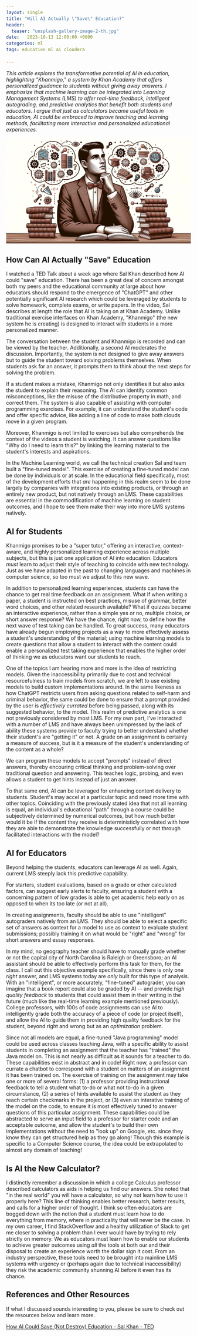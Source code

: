 ```yaml
---
layout: single
title: "Will AI Actually \"Save\" Education?"
header:
  teaser: "unsplash-gallery-image-2-th.jpg"
date:   2023-10-13 12:00:00 +0000
categories: ml
tags: education ml ai cloudera

---
```

*This article explores the transformative potential of AI in education, highlighting "Khanmigo," a system by Khan Academy that offers personalized guidance to students without giving away answers. I emphasize that machine learning can be integrated into Learning Management Systems (LMS) to offer real-time feedback, intelligent autograding, and predictive analytics that benefit both students and educators. I argue that just as calculators became useful tools in education, AI could be embraced to improve teaching and learning methods, facilitating more interactive and personalized educational experiences.*

![](/assets/posts/2023-10-13-ml-in-education/thinking-prof.webp)

## How Can AI Actually "Save" Education

I watched a TED Talk about a week ago where Sal Khan described how AI could "save" education. There has been a great deal of concern amongst both my peers and the educational community at large about how educators should respond to the emergence of "ChatGPT" and other potentially significant AI research which could be leveraged by students to solve homework, complete exams, or write papers. In the video, Sal describes at length the role that AI is taking on at Khan Academy. Unlike traditional exercise interfaces on Khan Academy, "Khanmigo" (the new system he is creating) is designed to interact with students in a more personalized manner.

The conversation between the student and Khanmigo is recorded and can be viewed by the teacher. Additionally, a second AI moderates the discussion. Importantly, the system is not designed to give away answers but to guide the student toward solving problems themselves. When students ask for an answer, it prompts them to think about the next steps for solving the problem.

If a student makes a mistake, Khanmigo not only identifies it but also asks the student to explain their reasoning. The AI can identify common misconceptions, like the misuse of the distributive property in math, and correct them. The system is also capable of assisting with computer programming exercises. For example, it can understand the student's code and offer specific advice, like adding a line of code to make both clouds move in a given program.

Moreover, Khanmigo is not limited to exercises but also comprehends the context of the videos a student is watching. It can answer questions like "Why do I need to learn this?" by linking the learning material to the student's interests and aspirations.

In the Machine Learning world, we call the technical creation Sal and team built a "fine-tuned model". This exercise of creating a fine-tuned model can be done by individuals or at scale. In the educational field specifically, most of the development efforts that *are* happening in this realm seem to be done largely by companies with integrations into existing products, or through an entirely new product, but not natively through an LMS. These capabilities are essential in the commodification of machine learning on student outcomes, and I hope to see them make their way into more LMS systems natively.

## AI for Students

Khanmigo promises to be a "super tutor," offering an interactive, context-aware, and highly personalized learning experience across multiple subjects, but this is just one application of AI into education. Educators *must* learn to adjust their style of teaching to coincide with new technology. Just as we have adapted in the past to changing languages and machines in computer science, so too must we adjust to this new wave. 

In addition to personalized learning experiences, students can have the chance to get real time feedback on an assignment. What if when writing a paper, a student is instructed on best practices, misuse of grammar, better word choices, and other related research available? What if quizzes became an interactive experience, rather than a simple yes or no, multiple choice, or short answer response? We have the chance, right now, to define how the next wave of test taking can be handled. To great success, many educators have already begun employing projects as a way to more effectively assess a student's understanding of the material; using machine learning models to create questions that allow a student to interact with the content could enable a personalized test taking experience that enables the higher order of thinking we as educators want our students to reach.

One of the topics I am hearing more and more is the idea of restricting models. Given the inaccessibility primarily due to cost and technical resourcefulness to train models from scratch, we are left to use existing models to build custom implementations around. In the same likeness as how ChatGPT restricts users from asking questions related to self-harm and criminal behavior, the same could be done to ensure that a prompt provided by the user is *effectively currated* before being passed, along with its suggested behavior, to the model. This realm of predictive analytics is one not previously considered by most LMS. For my own part, I've interacted with a number of LMS and have always been unimpressed by the lack of ability these systems provide to faculty trying to better understand whether their student's are "getting it" or not. A grade on an assignment is certainly a measure of success, but is it a measure of the student's understanding of the content as a whole?

We can program these models to accept "prompts" instead of direct answers, thereby encouring critical thinking and problem-solving over traditional question and answering. This teaches logic, probing, and even allows a student to get hints instead of just an answer.

To that same end, AI can be leveraged for enhancing content delivery to students. Student's may accel at a particular topic and need more time with other topics. Coinciding with the previously stated idea that not all learning is equal, an individual's educational "path" through a course could be subjectively determined by numerical outcomes, but how much better would it be if the content they receive is deterministicly correlated with how they are able to demonstrate the knowledge successfully or not through facilitated interactions with the model?


## AI for Educators

Beyond helping the students, educators can leverage AI as well. Again, current LMS steeply lack this predictive capability. 

For starters, student evaluations, based on a grade or other calculated factors, can suggest early alerts to faculty, ensuring a student with a concerning pattern of low grades is able to get academic help early on as opposed to when its too late (or not at all). 

In creating assignments, faculty should be able to use "intelligent" autograders natively from an LMS. They should be able to select a specific set of answers as context for a model to use as context to evaluate student submissions; possibly training it on what would be "right" and "wrong" for short answers and essay responses.

In my mind, no geography teacher should have to manually grade whether or not the capital city of North Carolina is Raleigh or Greensboro; an AI  assistant should be able to effectively perform this task for them, for the class. I call out this objective example specifically, since there is only one *right* answer, and LMS systems today are *only* built for this type of analysis. With an "intelligent", or more accurately, "fine-tuned" autograder, you can imagine that a book report could also be graded by AI -- and provide *high quality feedback* to students that could assist them in their writing in the future (much like the real-time learning example mentioned previously). College professors, with 100s of code assignments can use AI to intelligently grade both the accuracy of a piece of code (or project itself), and allow the AI to guide them in providing high quality feedback for the student, beyond right and wrong but as an *optimization* problem. 

Since not all models are equal, a fine-tuned "Java programming" model could be used across classes teaching Java, with a specific ability to assist students in completing an assignment that the teacher has "trained" the Java model on. This is not nearly as difficult as it sounds for a teacher to do. These capabilities exist in abstract and in code! Right now, a professor can currate a chatbot to correspond with a student on matters of an assignment it has been trained on. The exercise of training on the assignment may take one or more of several forms: (1) a professor providing instructional feedback to tell a student what to-do or what not to-do in a given circumstance, (2) a series of hints available to assist the student as they reach certain checkmarks in the project, or (3) even an interative training of the model on the code, to ensure it is most effectively tuned to answer questions of this particular assignment. These capabilities could be abstracted to serve an input field to a professor for starter code and an acceptable outcome, and allow the student's to build their own implementations without the need to "look up" on Google, etc. since they know they can get structured help as they go along! Though this example is specific to a Computer Science course, the idea could be extrapolated to almost any domain of teaching!

## Is AI the New Calculator?

I distinctly remember a discussion in which a college Calculus professor described calculators as aids in helping us find our answers. She noted that "in the real world" you will have a calculator, so why not learn how to use it properly here? This line of thinking enables better research, better results, and calls for a higher order of thought. I think so often educators are bogged down with the notion that a student must learn how to do everything from memory, where in practicality that will never be the case. In my own career, I find StackOverflow and a healthy utilization of Slack to get me closer to solving a problem than I ever would have by trying to rely strictly on memory. We as educators must learn how to enable our students to achieve greater outcomes using *all* the tools at both our and their disposal to create an experience worth the dollar sign it cost. From an industry perspective, these tools need to be brought into mainline LMS systems with urgency or (perhaps again due to technical inaccessibility) they risk the academic community shunning AI before it even has its chance.


## References and Other Resources
If what I discussed sounds interesting to you, please be sure to check out the resources below and learn more.

[How AI Could Save (Not Destroy) Education - Sal Khan - TED](https://www.youtube.com/watch?v=hJP5GqnTrNo)